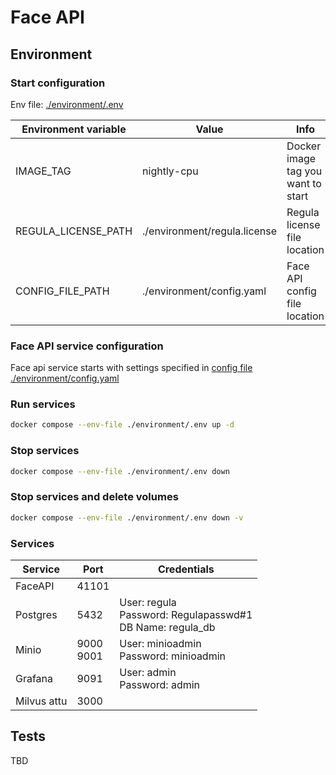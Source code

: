 # Face API

## Environment

### Start configuration

Env file: [./environment/.env](./environment/.env)

| Environment variable | Value                        | Info                               |
|----------------------|------------------------------|------------------------------------|
| IMAGE_TAG            | nightly-cpu                  | Docker image tag you want to start |
| REGULA_LICENSE_PATH  | ./environment/regula.license | Regula license file location       |
| CONFIG_FILE_PATH     | ./environment/config.yaml    | Face API config file location      |

### Face API service configuration

Face api service starts with settings specified in [config file ./environment/config.yaml](./environment/config.yaml)

### Run services

```bash
docker compose --env-file ./environment/.env up -d
```

### Stop services

```bash
docker compose --env-file ./environment/.env down
```

### Stop services and delete volumes
```bash
docker compose --env-file ./environment/.env down -v
```

### Services

| Service     | Port         | Credentials                                                        |
|-------------|--------------|--------------------------------------------------------------------|
| FaceAPI     | 41101        |                                                                    |
| Postgres    | 5432         | User: regula <br> Password: Regulapasswd#1 <br> DB Name: regula_db |
| Minio       | 9000<br>9001 | User: minioadmin <br> Password: minioadmin                         |
| Grafana     | 9091         | User: admin <br> Password: admin                                   |
| Milvus attu | 3000         |                                                                    |



## Tests
TBD